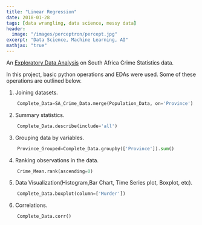 ```yaml
---
title: "Linear Regression"
date: 2018-01-28
tags: [data wrangling, data science, messy data]
header:
  image: "/images/perceptron/percept.jpg"
excerpt: "Data Science, Machine Learning, AI"
mathjax: "true"
---
```




An [Exploratory Data Analysis](https://github.com/FTANKRA/Foster-Twumasi-Ankra) on South Africa Crime Statistics data.

In this project, basic python operations and EDAs were used. Some of these operations are outlined below.

1. Joining datasets.

```python
    Complete_Data=SA_Crime_Data.merge(Population_Data, on='Province')
```


2. Summary statistics.

```python
    Complete_Data.describe(include='all')
```

3. Grouping data by variables.

```python
    Province_Grouped=Complete_Data.groupby(['Province']).sum()
```

4. Ranking observations in the data.

```python
    Crime_Mean.rank(ascending=0)
```

5. Data Visualization(Histogram,Bar Chart, Time Series plot, Boxplot, etc).

```python
    Complete_Data.boxplot(column=['Murder'])
```

6. Correlations.

```python
    Complete_Data.corr()
```
